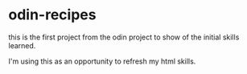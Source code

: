 # odin-recipes
this is the first project from the odin project to show of the initial skills learned.

I'm using this as an opportunity to refresh my html skills.